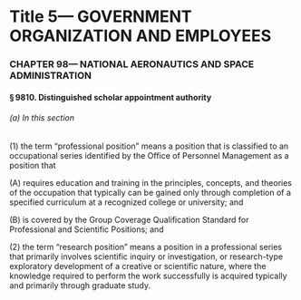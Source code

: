 
# Title 5— GOVERNMENT ORGANIZATION AND EMPLOYEES
### CHAPTER 98— NATIONAL AERONAUTICS AND SPACE ADMINISTRATION
#### § 9810. Distinguished scholar appointment authority
###### (a) In this section

(1) the term “professional position” means a position that is classified to an occupational series identified by the Office of Personnel Management as a position that

(A) requires education and training in the principles, concepts, and theories of the occupation that typically can be gained only through completion of a specified curriculum at a recognized college or university; and

(B) is covered by the Group Coverage Qualification Standard for Professional and Scientific Positions; and

(2) the term “research position” means a position in a professional series that primarily involves scientific inquiry or investigation, or research-type exploratory development of a creative or scientific nature, where the knowledge required to perform the work successfully is acquired typically and primarily through graduate study.
